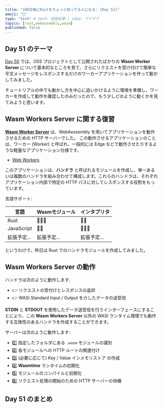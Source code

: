 ```yaml
---
title: "100日後にRustをちょっと知ってる人になる: [Day 51]"
emoji: "🦀"
type: "tech" # tech: 技術記事 / idea: アイデア
topics: [rust,webassembly,wasm]
published: false
---
```

## Day 51 のテーマ

[Day 50](https://zenn.dev/shinyay/articles/hello-rust-day050) では、OSS プロジェクトとして公開されたばかりの **Wasm Worker Server** について基本的なところを見て、さらにリクエストを受け付けて簡単な平文メッセージをレスポンスするだけのワーカーアプリケーションを作って動かしてみました。

チュートリアルの中でも動かし方を中心に追いかけるように環境を準備し、ワーカーを作成して動作を確認したのみだったので、もう少しどのように動くかを見てみようと思います。

## Wasm Workers Server に関する復習

**[Wasm Worker Server](https://github.com/vmware-labs/wasm-workers-server)** は、WebAessembly を用いてアプリケーションを動作させるための HTTP サーバーでした。
この動作させるアプリケーションのことは、ワーカー (Worker) と呼ばれ、一般的には Edge などで動作させたりするような軽量なアプリケーション仕様です。

- [Web Workers](https://developer.mozilla.org/en-US/docs/Web/API/Web_Workers_API/Using_web_workers)

このアプリケーションは、**ハンドラ** と呼ばれるモジュールを作成し、単一あるいは複数のハンドラを組み合わせて構成します。これらのハンドラは、それぞれアプリケーション内部で特定の HTTP パスに対してレスポンスする役割をもっています。

言語サポート:

|言語|Wasmモジュール|インタプリタ|
|---|------------|----------|
|Rust|🙆🏻‍♀️|🙅‍♂️|
|JavaScript|🙅‍♂️|🙆🏻‍♀️|
|拡張予定...|拡張予定...|拡張予定...|

というわけで、昨日は Rust でのハンドラモジュールを作成してみました。

## Wasm Workers Server の動作

ハンドラは次のように動作します:

- 👉 リクエストの受付けとレスポンスの返却
- 👉 WASI Standard Input / Output を介したデータの送受信

**STDIN** と **STDOUT** を使用したデータ送受信を行うインターフェースにすることにより、この **Wasm Workers Server** 以外の WASI ランタイム環境でも動作する互換性のあるハンドラを作成することができます。

サーバーは次のように動作します:

- 1️⃣ 指定したフォルダにある `.wasm` モジュールの識別
- 2️⃣ 各モジュールへの HTTP ルートの関連付け
- 3️⃣ (必要に応じて) Key / Value インメモリストア の作成
- 4️⃣ **Wasmtime** ランタイムの初期化
- 5️⃣ モジュールのコンパイルと初期化
- 6️⃣ リクエスト処理の開始のための HTTP サーバーの待機

## Day 51 のまとめ
